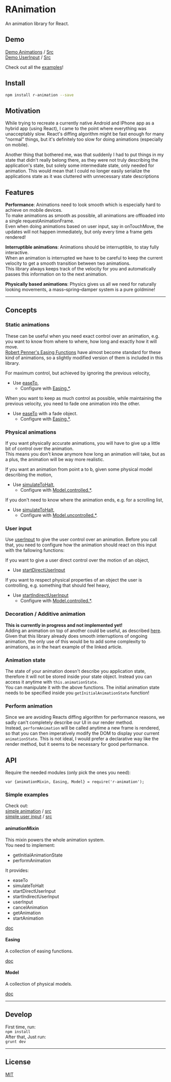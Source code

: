 # RAnimation

An animation library for React.

## Demo

[Demo Animations](https://rawgit.com/Zinggi/RAnimation/master/DemoExample.html) / [Src](examples/DemoExample.jsx)  
[Demo UserInput](https://rawgit.com/Zinggi/RAnimation/master/UserInput.html) / [Src](examples/UserInput.jsx)  

Check out all the [examples](examples)!

## Install

```sh
npm install r-animation --save
```

## Motivation

While trying to recreate a currently native Android and IPhone app as a hybrid app (using React),
I came to the point where everything was unacceptably slow.
React's diffing algorithm might be fast enough for many "normal" things, but it's definitely too slow for doing animations (especially on mobile).

Another thing that bothered me, was that suddenly I had to put things in my state that didn't really belong there, as they were not truly describing the application's state, but solely some intermediate state, only needed for animation. This would mean that I could no longer easily serialize the applications state as it was cluttered with unnecessary state descriptions

## Features

**Performance**: Animations need to look smooth which is especially hard to achieve on mobile devices.  
To make animations as smooth as possible, all animations are offloaded into a single requestAnimationFrame.  
Even when doing animations based on user input, say in onTouchMove, the updates will not happen immediately, but only every time a frame gets rendered!

**Interruptible animations**: Animations should be interruptible, to stay fully interactive.  
When an animation is interrupted we have to be careful to keep the current velocity to get a smooth transition between two animations.  
This library always keeps track of the velocity for you and automatically passes this information on to the next animation.

**Physically based animations**: Physics gives us all we need for naturally looking movements, a mass–spring–damper system is a pure goldmine!


****

## Concepts

### Static animations

These can be useful when you need exact control over an animation, e.g. you want to know from where to where, how long and exactly how it will move.  
[Robert Penner's Easing Functions](http://www.robertpenner.com/easing/) have almost become standard for these kind of animations, so a slightly modified version of them is included in this library.  

For maximum control, but achieved by ignoring the previous velocity,  
 * Use [easeTo](src/animation/animationMixin.jsx#L379-L428),  
	* Configure with [Easing.*](src/animation/easing.jsx#L62).

When you want to keep as much control as possible, while maintaining the previous velocity, you need to fade one animation into the other.  

 * Use [easeTo](src/animation/animationMixin.jsx#L379-L428) with a fade object.  
	* Configure with [Easing.*](src/animation/easing.jsx#L62).

### Physical animations

If you want physically accurate animations, you will have to give up a little bit of control over the animation.  
This means you don't know anymore how long an animation will take, but as a plus, the animation will be way more realistic.  

If you want an animation from point a to b, given some physical model describing the motion,  
 * Use [simulateToHalt](src/animation/animationMixin.jsx#L226-L278),  
    * Configure with [Model.controlled.*](src/animation/model.jsx#L107).

If you don't need to know where the animation ends, e.g. for a scrolling list,  
 * Use [simulateToHalt](src/animation/animationMixin.jsx#L226-L278),  
	* Configure with [Model.uncontrolled.*](src/animation/model.jsx#L132).

### User input

Use [userInput](src/animation/animationMixin.jsx#L314-L333) to give the user control over an animation.
Before you call that, you need to configure how the animation should react on this input with the fallowing functions:  

If you want to give a user direct control over the motion of an object,
 * Use [startDirectUserInput](src/animation/animationMixin.jsx#L339-L354)

If you want to respect physical properties of an object the user is controlling, e.g. something that should feel heavy,  
 * Use [startIndirectUserInput](src/animation/animationMixin.jsx#L361-L375)
 	* Configure with [Model.controlled.*](src/animation/model.jsx#L107).

### Decoration / Additive animation
**This is currently in progress and not implemented yet!**  
Adding an animation on top of another could be useful, as described [here](http://ronnqvi.st/multiple-animations/).
Given that this library already does smooth interruptions of ongoing animation, the only use of this would be to add some complexity to animations, as in the heart example of the linked article.

### Animation state
The state of your animation doesn't describe you application state, therefore it will not be stored inside your state object.
Instead you can access it anytime with `this.animationState`.  
You can manipulate it with the above functions.
The initial animation state needs to be specified inside you `getInitialAnimationState` function!

### Perform animation
Since we are avoiding Reacts diffing algorithm for performance reasons, we sadly can't completely describe our UI in our render method.  
Instead, `performAnimation` will be called anytime a new frame is rendered, so that you can then imperatively modify the DOM to display your current `animationState`. This is not ideal, I would prefer a declarative way like the render method, but it seems to be necessary for good performance.


## API

Require the needed modules (only pick the ones you need):
```JS
var {animationMixin, Easing, Model} = require('r-animation');
```

### Simple examples
Check out:  
[simple animation](https://rawgit.com/Zinggi/RAnimation/master/SimpleDemo.html) / [src](examples/SimpleDemo.jsx)  
[simple user input](https://rawgit.com/Zinggi/RAnimation/master/SimpleUserInput.html) / [src](examples/SimpleUserInput.jsx)

#### animationMixin
This mixin powers the whole animation system.  
You need to implement:
 * getInitialAnimationState
 * performAnimation

It provides:  
 * easeTo
 * simulateToHalt
 * startDirectUserInput
 * startIndirectUserInput
 * userInput
 * cancelAnimation
 * getAnimation
 * startAnimation

[doc](src/animation/animationMixin.jsx)

#### Easing
A collection of easing functions.

[doc](src/animation/easing.jsx)

#### Model
A collection of physical models.

[doc](src/animation/model.jsx)

---
## Develop

First time, run:  
`npm install`  
After that, Just run:  
`grunt dev`

---
## License

[MIT](LICENSE)
